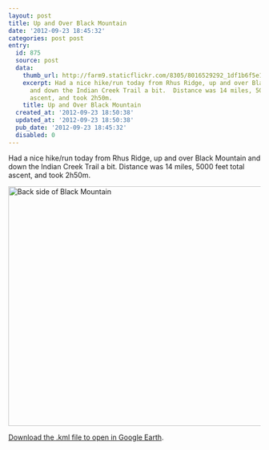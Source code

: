 ```yaml
---
layout: post
title: Up and Over Black Mountain
date: '2012-09-23 18:45:32'
categories: post post
entry:
  id: 875
  source: post
  data:
    thumb_url: http://farm9.staticflickr.com/8305/8016529292_1df1b6f5e1_q.jpg
    excerpt: Had a nice hike/run today from Rhus Ridge, up and over Black Mountain
      and down the Indian Creek Trail a bit.  Distance was 14 miles, 5000 feet total
      ascent, and took 2h50m.
    title: Up and Over Black Mountain
  created_at: '2012-09-23 18:50:38'
  updated_at: '2012-09-23 18:50:38'
  pub_date: '2012-09-23 18:45:32'
  disabled: 0
---
```

Had a nice hike/run today from Rhus Ridge, up and over Black Mountain and down the Indian Creek Trail a bit.  Distance was 14 miles, 5000 feet total ascent, and took 2h50m.

<a href="http://www.flickr.com/photos/thenobot/8016529292/" title="Back side of Black Mountain by thenobot, on Flickr"><img src="http://farm9.staticflickr.com/8305/8016529292_1df1b6f5e1_z.jpg" width="640" height="478" alt="Back side of Black Mountain"></a>

<a href="/20120923-rhus_ridge_over_black_mountain.kml">Download the .kml file to open in Google Earth</a>.
